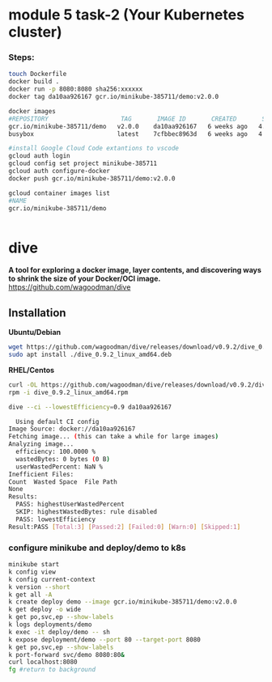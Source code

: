 #  module 5 task-2 (Your Kubernetes cluster)

### Steps:
```bash
touch Dockerfile
docker build .
docker run -p 8080:8080 sha256:xxxxxx
docker tag da10aa926167 gcr.io/minikube-385711/demo:v2.0.0

docker images
#REPOSITORY                    TAG       IMAGE ID       CREATED       SIZE
gcr.io/minikube-385711/demo   v2.0.0    da10aa926167   6 weeks ago   4.86MB
busybox                       latest    7cfbbec8963d   6 weeks ago   4.86MB

#install Google Cloud Code extantions to vscode
gcloud auth login
gcloud config set project minikube-385711
gcloud auth configure-docker
docker push gcr.io/minikube-385711/demo:v2.0.0

gcloud container images list
#NAME
gcr.io/minikube-385711/demo



```

# dive
**A tool for exploring a docker image, layer contents, and discovering ways to shrink the size of your Docker/OCI image.**
https://github.com/wagoodman/dive

## Installation

**Ubuntu/Debian**
```bash
wget https://github.com/wagoodman/dive/releases/download/v0.9.2/dive_0.9.2_linux_amd64.deb
sudo apt install ./dive_0.9.2_linux_amd64.deb
```

**RHEL/Centos**
```bash
curl -OL https://github.com/wagoodman/dive/releases/download/v0.9.2/dive_0.9.2_linux_amd64.rpm
rpm -i dive_0.9.2_linux_amd64.rpm
```

``` bash
dive --ci --lowestEfficiency=0.9 da10aa926167

  Using default CI config
Image Source: docker://da10aa926167
Fetching image... (this can take a while for large images)
Analyzing image...
  efficiency: 100.0000 %
  wastedBytes: 0 bytes (0 B)
  userWastedPercent: NaN %
Inefficient Files:
Count  Wasted Space  File Path
None
Results:
  PASS: highestUserWastedPercent
  SKIP: highestWastedBytes: rule disabled
  PASS: lowestEfficiency
Result:PASS [Total:3] [Passed:2] [Failed:0] [Warn:0] [Skipped:1]
```

### configure minikube and deploy/demo to k8s
```bash
minikube start
k config view
k config current-context
k version --short
k get all -A
k create deploy demo --image gcr.io/minikube-385711/demo:v2.0.0
k get deploy -o wide
k get po,svc,ep --show-labels
k logs deployments/demo
k exec -it deploy/demo -- sh
k expose deployment/demo --port 80 --target-port 8080
k get po,svc,ep --show-labels
k port-forward svc/demo 8080:80&
curl localhost:8080
fg #return to background
```